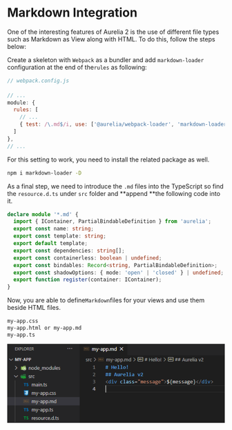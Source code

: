 # Markdown Integration

One of the interesting features of Aurelia 2 is the use of different file types such as Markdown as View along with HTML. To do this, follow the steps below:

Create a skeleton with `Webpack` as a bundler and add `markdown-loader` configuration at the end of the`rules` as following:

```javascript
// webpack.config.js

// ...
module: {
  rules: [
    // ...
    { test: /\.md$/i, use: ['@aurelia/webpack-loader', 'markdown-loader'], exclude: /node_modules/ }
  ]
},
// ...
```

For this setting to work, you need to install the related package as well.

```bash
npm i markdown-loader -D
```

As a final step, we need to introduce the `.md` files into the TypeScript so find the `resource.d.ts` under `src` folder and **append **the following code into it.

```typescript
declare module '*.md' {
  import { IContainer, PartialBindableDefinition } from 'aurelia';
  export const name: string;
  export const template: string;
  export default template;
  export const dependencies: string[];
  export const containerless: boolean | undefined;
  export const bindables: Record<string, PartialBindableDefinition>;
  export const shadowOptions: { mode: 'open' | 'closed' } | undefined;
  export function register(container: IContainer);
}
```

Now, you are able to define`Markdown`files for your views and use them beside HTML files.

```
my-app.css
my-app.html or my-app.md
my-app.ts
```

![](../../.gitbook/assets/markdown.png)
